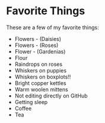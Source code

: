 # Favorite Things

These are a few of my favorite things:

- Flowers - (Daisies)
- Flowers - (Roses)
- Flower - (Gardenias)
- Flour
- Raindrops on roses
- Whiskers on puppies
- Whiskers on boxplots!!
- Bright copper kettles
- Warm woolen mittens
- Not editing directly on GitHub
- Getting sleep
- Coffee
- Tea
